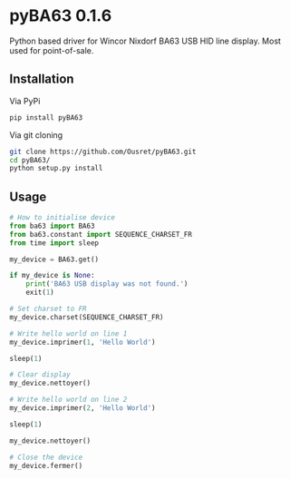 # pyBA63 0.1.6
Python based driver for Wincor Nixdorf BA63 USB HID line display.
Most used for point-of-sale.

## Installation

Via PyPi
```sh
pip install pyBA63
```

Via git cloning
```sh
git clone https://github.com/Ousret/pyBA63.git
cd pyBA63/
python setup.py install
```

## Usage
```python
# How to initialise device
from ba63 import BA63
from ba63.constant import SEQUENCE_CHARSET_FR
from time import sleep

my_device = BA63.get()

if my_device is None:
    print('BA63 USB display was not found.')
    exit(1)

# Set charset to FR
my_device.charset(SEQUENCE_CHARSET_FR)

# Write hello world on line 1
my_device.imprimer(1, 'Hello World')

sleep(1)

# Clear display
my_device.nettoyer()

# Write hello world on line 2
my_device.imprimer(2, 'Hello World')

sleep(1)

my_device.nettoyer()

# Close the device
my_device.fermer()
```